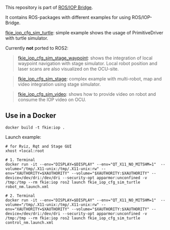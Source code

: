 This repository is part of [ROS/IOP Bridge](https://github.com/fkie/iop_core).

It contains ROS-packages with different examples for using ROS/IOP-Bridge.

[fkie_iop_cfg_sim_turtle](https://github.com/fkie/iop_examples/tree/foxy-devel/fkie_iop_cfg_sim_turtle): simple example shows the usage of PrimitiveDriver with turtle simulator.


Currently __not__ ported to ROS2:
> [fkie_iop_cfg_sim_stage_waypoint](https://github.com/fkie/iop_examples/tree/foxy-devel/fkie_iop_cfg_sim_stage_waypoint):  shows the integration of local waypoint navigation with stage simulator. Local robot position and  laser scans are also visualized on the OCU-site.

> [fkie_iop_cfg_sim_stage](https://github.com/fkie/iop_examples/tree/foxy-devel/fkie_iop_cfg_sim_stage): complex example with multi-robot, map and video integration using stage simulator.

> [fkie_iop_cfg_sim_video](https://github.com/fkie/iop_examples/tree/foxy-devel/fkie_iop_cfg_sim_video): shows how to provide video on robot and consume the IOP video on OCU.



## Use in a Docker

    docker build -t fkie:iop .


Launch example:

    # for Rviz, Rqt and Stage GUI
    xhost +local:root

    # 1. Terminal
    docker run -it --env="DISPLAY=$DISPLAY" --env="QT_X11_NO_MITSHM=1"  --volume="/tmp/.X11-unix:/tmp/.X11-unix:rw" --env="XAUTHORITY=$XAUTHORITY" --volume="$XAUTHORITY:$XAUTHORITY" --device=/dev/dri:/dev/dri --security-opt apparmor:unconfined -v /tmp:/tmp --rm fkie:iop ros2 launch fkie_iop_cfg_sim_turtle robot_nm.launch.xml

    # 2. Terminal
    docker run -it --env="DISPLAY=$DISPLAY" --env="QT_X11_NO_MITSHM=1"  --volume="/tmp/.X11-unix:/tmp/.X11-unix:rw" --env="XAUTHORITY=$XAUTHORITY" --volume="$XAUTHORITY:$XAUTHORITY" --device=/dev/dri:/dev/dri --security-opt apparmor:unconfined -v /tmp:/tmp --rm fkie:iop ros2 launch fkie_iop_cfg_sim_turtle control_nm.launch.xml




